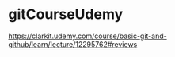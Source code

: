 # gitCourseUdemy
https://clarkit.udemy.com/course/basic-git-and-github/learn/lecture/12295762#reviews

